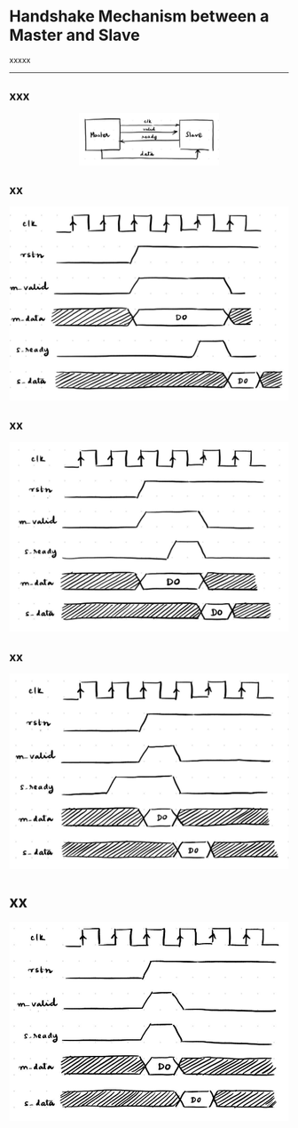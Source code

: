 # Handshake Mechanism between a Master and Slave

xxxxx

---

## xxx

<p align="center">
 <img src="https://github.com/shraddha375/AXI_protocol/blob/main/images/image1.jpg" width=50% height=50%>
</p>


## xx

<p align="center">
 <img src="https://github.com/shraddha375/AXI_protocol/blob/main/images/image2.jpg" width=100% height=50%>
</p>

## xx

<p align="center">
 <img src="https://github.com/shraddha375/AXI_protocol/blob/main/images/image3.jpg" width=100% height=50%>
</p>

## xx

<p align="center">
 <img src="https://github.com/shraddha375/AXI_protocol/blob/main/images/image4.jpg" width=100% height=50%>
</p>

# xx

<p align="center">
 <img src="https://github.com/shraddha375/AXI_protocol/blob/main/images/image5.jpg" width=100% height=50%>
</p>
